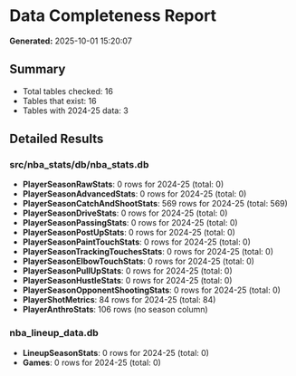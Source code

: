# Data Completeness Report

**Generated:** 2025-10-01 15:20:07

## Summary

- Total tables checked: 16
- Tables that exist: 16
- Tables with 2024-25 data: 3

## Detailed Results

### src/nba_stats/db/nba_stats.db

- **PlayerSeasonRawStats**: 0 rows for 2024-25 (total: 0)
- **PlayerSeasonAdvancedStats**: 0 rows for 2024-25 (total: 0)
- **PlayerSeasonCatchAndShootStats**: 569 rows for 2024-25 (total: 569)
- **PlayerSeasonDriveStats**: 0 rows for 2024-25 (total: 0)
- **PlayerSeasonPassingStats**: 0 rows for 2024-25 (total: 0)
- **PlayerSeasonPostUpStats**: 0 rows for 2024-25 (total: 0)
- **PlayerSeasonPaintTouchStats**: 0 rows for 2024-25 (total: 0)
- **PlayerSeasonTrackingTouchesStats**: 0 rows for 2024-25 (total: 0)
- **PlayerSeasonElbowTouchStats**: 0 rows for 2024-25 (total: 0)
- **PlayerSeasonPullUpStats**: 0 rows for 2024-25 (total: 0)
- **PlayerSeasonHustleStats**: 0 rows for 2024-25 (total: 0)
- **PlayerSeasonOpponentShootingStats**: 0 rows for 2024-25 (total: 0)
- **PlayerShotMetrics**: 84 rows for 2024-25 (total: 84)
- **PlayerAnthroStats**: 106 rows (no season column)

### nba_lineup_data.db

- **LineupSeasonStats**: 0 rows for 2024-25 (total: 0)
- **Games**: 0 rows for 2024-25 (total: 0)

